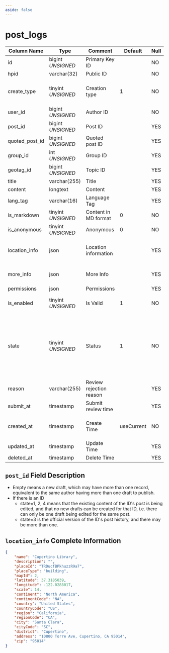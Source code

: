 ```yaml
---
aside: false
---
```


# post_logs

| Column Name | Type | Comment | Default | Null | Remark |
| --- | --- | --- | --- | --- | --- |
| id | bigint *UNSIGNED* | Primary Key ID |  | NO | Auto Increment |
| hpid | varchar(32) | Public ID |  | NO | **Unique** |
| create_type | tinyint *UNSIGNED* | Creation type | 1 | NO | 1.Quick create / 2.Editor create / 3.Restore from post |
| user_id | bigint *UNSIGNED* | Author ID |  | NO | Related field [users->id](../users/users.md) |
| post_id | bigint *UNSIGNED* | Post ID |  | YES | Related field [posts->id](posts.md) |
| quoted_post_id | bigint *UNSIGNED* | Quoted post ID |  | YES | Related field [posts->id](posts.md) |
| group_id | int *UNSIGNED* | Group ID |  | YES | Related field `groups->id` |
| geotag_id | bigint *UNSIGNED* | Topic ID |  | YES | Related field `geotags->id` |
| title | varchar(255) | Title |  | YES |  |
| content | longtext | Content |  | YES | Full content |
| lang_tag | varchar(16) | Language Tag |  | YES |  |
| is_markdown | tinyint *UNSIGNED* | Content in MD format | 0 | NO | 0.No / 1.Yes |
| is_anonymous | tinyint *UNSIGNED* | Anonymous | 0 | NO | 0.No / 1.Yes |
| location_info | json | Location information |  | YES | Empty means not creating or clearing when modifying |
| more_info | json | More Info |  | YES | E.g. publisher IP location name, device name, etc. |
| permissions | json | Permissions |  | YES |  |
| is_enabled | tinyint *UNSIGNED* | Is Valid | 1 | NO | 0.Invalid (visible only to yourself) / 1.Valid |
| state | tinyint *UNSIGNED* | Status | 1 | NO | 1.Unpublished (draft)<br>2.Published (under review)<br>3.Published (approved and archived)<br>4.Published (not approved, draft status again) |
| reason | varchar(255) | Review rejection reason |  | YES | Used when review is rejected |
| submit_at | timestamp | Submit review time |  | YES |  |
| created_at | timestamp | Create Time | useCurrent | NO | For example, MySQL defaults to `CURRENT_TIMESTAMP` |
| updated_at | timestamp | Update Time |  | YES |  |
| deleted_at | timestamp | Delete Time |  | YES |  |

## `post_id` Field Description

- Empty means a new draft, which may have more than one record, equivalent to the same author having more than one draft to publish.
- If there is an ID
    - state=1, 2, 4 means that the existing content of the ID's post is being edited, and that no new drafts can be created for that ID, i.e. there can only be one draft being edited for the same post.
    - state=3 is the official version of the ID's post history, and there may be more than one.

## `location_info` Complete Information

```json
{
    "name": "Cupertino Library",
    "description": "",
    "placeId": "TRDucfBPkhuzzR9a7",
    "placeType": "building",
    "mapId": 2,
    "latitude": 37.3185039,
    "longitude": -122.0288017,
    "scale": 14,
    "continent": "North America",
    "continentCode": "NA",
    "country": "United States",
    "countryCode": "US",
    "region": "California",
    "regionCode": "CA",
    "city": "Santa Clara",
    "cityCode": "SC",
    "district": "Cupertino",
    "address": "10800 Torre Ave, Cupertino, CA 95014",
    "zip": "95014"
}
```
